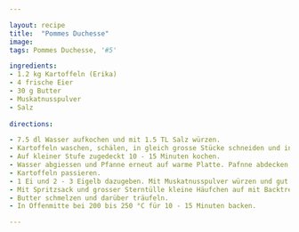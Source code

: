 ```yaml
---

layout: recipe
title:  "Pommes Duchesse"
image: 
tags: Pommes Duchesse, '#5'

ingredients:
- 1.2 kg Kartoffeln (Erika)
- 4 frische Eier
- 30 g Butter
- Muskatnusspulver
- Salz
 
directions:

- 7.5 dl Wasser aufkochen und mit 1.5 TL Salz würzen.
- Kartoffeln waschen, schälen, in gleich grosse Stücke schneiden und in Kochendes Wasser geben
- Auf kleiner Stufe zugedeckt 10 - 15 Minuten kochen.
- Wasser abgiessen und Pfanne erneut auf warme Platte. Pafnne abdecken, Wasser verdampfen lassen bis Kartoffeln trocken sind.
- Kartoffeln passieren.
- 1 Ei und 2 - 3 Eigelb dazugeben. Mit Muskatnusspulver würzen und gut mischen.
- Mit Spritzsack und grosser Sterntülle kleine Häufchen auf mit Backtrennpapier belegtes Blech dressieren.
- Butter schmelzen und darüber träufeln.
- In Offenmitte bei 200 bis 250 °C für 10 - 15 Minuten backen.

---
```


